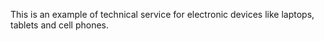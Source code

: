 This is an example of technical service for electronic devices like
laptops, tablets and cell phones.
